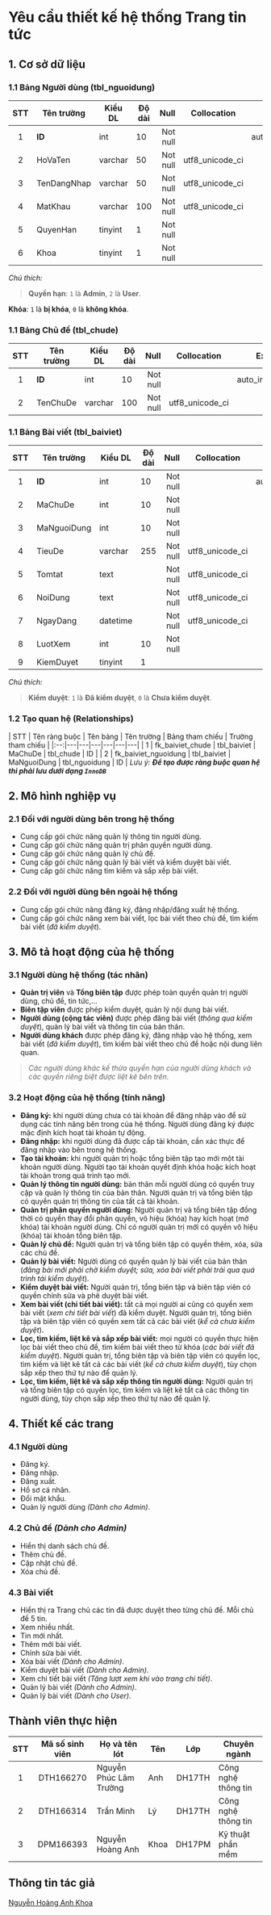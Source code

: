 # Yêu cầu thiết kế hệ thống Trang tin tức
## 1. Cơ sở dữ liệu
### 1.1 Bảng **Người dùng** (tbl_nguoidung)
| STT | Tên trường | Kiểu DL | Độ dài | Null | Collocation | Extra |
|:--:|---|---|---|--:|---|---|
| 1 | __ID__ | int | 10 | Not null |  | auto_increment |
| 2 | HoVaTen | varchar | 50 | Not null | utf8_unicode_ci | |
| 3 | TenDangNhap | varchar | 50 | Not null | utf8_unicode_ci | |
| 4 | MatKhau | varchar | 100 | Not null | utf8_unicode_ci | |
| 5 | QuyenHan | tinyint | 1 | Not null | | |
| 6 | Khoa | tinyint | 1 | Not null | | |

*Chú thích:*
> **Quyền hạn**: `1` là **Admin**, `2` là **User**.

**Khóa**: `1` là **bị khóa**, `0` là **không khóa**.
 
### 1.1 Bảng **Chủ đề** (tbl_chude)
| STT | Tên trường | Kiểu DL | Độ dài | Null | Collocation | Extra |
|:--:|---|---|---|--:|---|---|
| 1 | __ID__ | int | 10 | Not null |  | auto_increment |
| 2 | TenChuDe | varchar | 100 | Not null | utf8_unicode_ci | |

### 1.1 Bảng **Bài viết** (tbl_baiviet)
| STT | Tên trường | Kiểu DL | Độ dài | Null | Collocation | Extra |
|:--:|---|---|---|--:|---|---|
| 1 | __ID__ | int | 10 | Not null |  | auto_increment |
| 2 | MaChuDe | int | 10 | Not null | | |
| 3 | MaNguoiDung | int | 10 | Not null | | |
| 4 | TieuDe | varchar | 255 | Not null | utf8_unicode_ci | |
| 5 | Tomtat | text | | Not null | utf8_unicode_ci | |
| 6 | NoiDung | text | | Not null | utf8_unicode_ci | |
| 7 | NgayDang | datetime | | Not null | utf8_unicode_ci | |
| 8 | LuotXem | int | 10 | Not null | | |
| 9 | KiemDuyet | tinyint | 1 | | | |

*Chú thích:*
> **Kiểm duyệt**: `1` là **Đã kiểm duyệt**, `0` là **Chưa kiểm duyệt**.

### 1.2 Tạo quan hệ (Relationships)
| STT | Tên ràng buộc | Tên bảng | Tên trường | Bảng tham chiếu | Trường tham chiếu |
|:--:|---|---|---|---|---|---|
| 1 | fk_baiviet_chude | tbl_baiviet | MaChuDe | tbl_chude | ID |
| 2 | fk_baiviet_nguoidung | tbl_baiviet | MaNguoiDung | tbl_nguoidung | ID |
*Lưu ý: __Để tạo được ràng buộc quan hệ thì phải lưu dưới dạng `InnoDB`__*

## 2. Mô hình nghiệp vụ
### 2.1 Đối với người dùng bên trong hệ thống
* Cung cấp gói chức năng quản lý thông tin người dùng.
* Cung cấp gói chức năng quản trị phân quyền người dùng.
* Cung cấp gói chức năng quản lý chủ đề.
* Cung cấp gói chức năng quản lý bài viết và kiểm duyệt bài viết.
* Cung cấp gói chức năng tìm kiếm và sắp xếp bài viết.
### 2.2 Đối với người dùng bên ngoài hệ thống
* Cung cấp gói chức năng đăng ký, đăng nhập/đăng xuất hệ thống.
* Cung cấp gói chức năng xem bài viết, lọc bài viết theo chủ đề, tìm kiếm bài viết (*đã kiểm duyệt*).
## 3. Mô tả hoạt động của hệ thống
### 3.1 Người dùng hệ thống (tác nhân)
* **Quản trị viên** và **Tổng biên tập** được phép toàn quyền quản trị người dùng, chủ đề, tin tức,...
* **Biên tập viên** được phép kiểm duyệt, quản lý nội dung bài viết.
* **Người dùng (cộng tác viên)** được phép đăng bài viết (*thông qua kiểm duyệt*), quản lý bài viết và thông tin của bản thân.
* **Người dùng khách** được phép đăng ký, đăng nhập vào hệ thống, xem bài viết (*đã kiểm duyệt*), tìm kiếm bài viết theo chủ đề hoặc nội dung liên quan.

> *Các người dùng khác kế thừa quyền hạn của người dùng khách và các quyền riêng biệt được liệt kê bên trên.*

### 3.2 Hoạt động của hệ thống (tính năng)
* **Đăng ký:** khi người dùng chưa có tài khoản để đăng nhập vào để sử dụng các tính năng bên trong của hệ thống. Người dùng đăng ký được mặc định kích hoạt tài khoản tự động.
* **Đăng nhập:** khi người dùng đã được cấp tài khoản, cần xác thực để đăng nhập vào bên trong hệ thống.
* **Tạo tài khoản:** khi người quản trị hoặc tổng biên tập tạo mới một tài khoản người dùng. Người tạo tài khoản quyết định khóa hoặc kích hoạt tài khoản trong quá trình tạo mới.
* **Quản lý thông tin người dùng:** bản thân mỗi người dùng có quyền truy cập và quản lý thông tin của bản thân. Người quản trị và tổng biên tập có quyền quản trị thông tin của tất cả tài khoản.
* **Quản trị phân quyền người dùng:** Người quản trị và tổng biên tập đồng thời có quyền thay đổi phân quyền, vô hiệu (khóa) hay kích hoạt (mở khóa) tài khoản người dùng. Chỉ có người quản trị mới có quyền vô hiệu (khóa) tài khoản tổng biên tập.
* **Quản lý chủ đề:** Người quản trị và tổng biên tập có quyền thêm, xóa, sửa các chủ đề.
* **Quản lý bài viết:** Người dùng có quyền quản lý bài viết của bản thân (*đăng bài mới phải chờ kiểm duyệt; sửa, xóa bài viết phải trải qua quá trình tái kiểm duyệt*).
* **Kiểm duyệt bài viết:** Người quản trị, tổng biên tập và biên tập viên có quyền chỉnh sửa và phê duyệt bài viết.
* **Xem bài viết (chi tiết bài viết):** tất cả mọi người ai cũng có quyền xem bài viết (*xem chi tiết bài viết*) đã kiểm duyệt. Người quản trị, tổng biên tập và biên tập viên có quyền xem tất cả các bài viết (*kể cả chưa kiểm duyệt*).
* **Lọc, tìm kiếm, liệt kê và sắp xếp bài viết:** mọi người có quyền thực hiện lọc bài viết theo chủ đề, tìm kiếm bài viết theo từ khóa (*các bài viết đã kiểm duyệt*). Người quản trị, tổng biên tập và biên tập viên có quyền lọc, tìm kiếm và liệt kê tất cả các bài viết (*kể cả chưa kiểm duyệt*), tùy chọn sắp xếp theo thứ tự nào để quản lý.
* **Lọc, tìm kiếm, liệt kê và sắp xếp thông tin người dùng:** Người quản trị và tổng biên tập có quyền lọc, tìm kiếm và liệt kê tất cả các thông tin người dùng, tùy chọn sắp xếp theo thứ tự nào để quản lý.

## 4. Thiết kế các trang
### 4.1 Người dùng
* Đăng ký.
* Đăng nhập.
* Đăng xuất.
* Hồ sơ cá nhân.
* Đổi mật khẩu.
* Quản lý người dùng *(Dành cho Admin)*.

### 4.2 Chủ đề *(Dành cho Admin)*
*	Hiển thị danh sách chủ đề.
*	Thêm chủ đề.
*	Cập nhật chủ đề.
*	Xóa chủ đề.

### 4.3 Bài viết
*	Hiển thị ra Trang chủ các tin đã được duyệt theo từng chủ đề. Mỗi chủ đề 5 tin.
*	Xem nhiều nhất.
*	Tin mới nhất.
*	Thêm mới bài viết.
*	Chỉnh sửa bài viết.
*	Xóa bài viết *(Dành cho Admin)*.
*	Kiểm duyệt bài viết *(Dành cho Admin)*.
*	Xem chi tiết bài viết *(Tăng lượt xem khi vào trang chi tiết)*.
*	Quản lý bài viết *(Dành cho Admin)*.
*	Quản lý bài viết *(Dành cho User)*.

## Thành viên thực hiện
| STT | Mã số sinh viên | Họ và tên lót | Tên | Lớp | Chuyên ngành |
|:--:|:--:|---|--|:--:|---|
| 1 | DTH166270 | Nguyễn Phúc Lâm Trường | Anh | DH17TH | Công nghệ thông tin |
| 2 | DTH166314 | Trần Minh | Lý | DH17TH | Công nghệ thông tin |
| 3 | DPM166393 | Nguyễn Hoàng Anh | Khoa | DH17PM | Kỹ thuật phần mềm |

## Thông tin tác giả

[Nguyễn Hoàng Anh Khoa](https://www.facebook.com/nguyenhoanganhkhoacntt)
